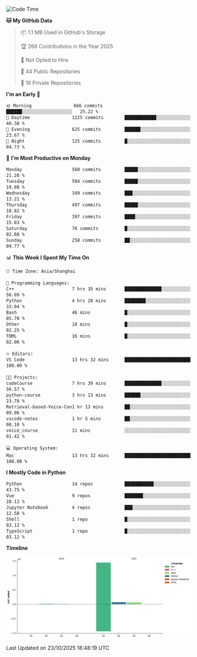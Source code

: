 <!--START_SECTION:waka-->
![Code Time](http://img.shields.io/badge/Code%20Time-813%20hrs%2050%20mins-blue)

**🐱 My GitHub Data** 

> 📦 1.1 MB Used in GitHub's Storage 
 > 
> 🏆 266 Contributions in the Year 2025
 > 
> 🚫 Not Opted to Hire
 > 
> 📜 44 Public Repositories 
 > 
> 🔑 19 Private Repositories 
 > 
**I'm an Early 🐤** 

```text
🌞 Morning                666 commits         ██████░░░░░░░░░░░░░░░░░░░   25.22 % 
🌆 Daytime                1225 commits        ████████████░░░░░░░░░░░░░   46.38 % 
🌃 Evening                625 commits         ██████░░░░░░░░░░░░░░░░░░░   23.67 % 
🌙 Night                  125 commits         █░░░░░░░░░░░░░░░░░░░░░░░░   04.73 % 
```
📅 **I'm Most Productive on Monday** 

```text
Monday                   560 commits         █████░░░░░░░░░░░░░░░░░░░░   21.20 % 
Tuesday                  504 commits         █████░░░░░░░░░░░░░░░░░░░░   19.08 % 
Wednesday                349 commits         ███░░░░░░░░░░░░░░░░░░░░░░   13.21 % 
Thursday                 497 commits         █████░░░░░░░░░░░░░░░░░░░░   18.82 % 
Friday                   397 commits         ████░░░░░░░░░░░░░░░░░░░░░   15.03 % 
Saturday                 76 commits          █░░░░░░░░░░░░░░░░░░░░░░░░   02.88 % 
Sunday                   258 commits         ██░░░░░░░░░░░░░░░░░░░░░░░   09.77 % 
```


📊 **This Week I Spent My Time On** 

```text
🕑︎ Time Zone: Asia/Shanghai

💬 Programming Languages: 
C++                      7 hrs 35 mins       ██████████████░░░░░░░░░░░   56.09 % 
Python                   4 hrs 28 mins       ████████░░░░░░░░░░░░░░░░░   33.04 % 
Bash                     46 mins             █░░░░░░░░░░░░░░░░░░░░░░░░   05.70 % 
Other                    18 mins             █░░░░░░░░░░░░░░░░░░░░░░░░   02.25 % 
TOML                     16 mins             █░░░░░░░░░░░░░░░░░░░░░░░░   02.06 % 

🔥 Editors: 
VS Code                  13 hrs 32 mins      █████████████████████████   100.00 % 

🐱‍💻 Projects: 
codeCourse               7 hrs 39 mins       ██████████████░░░░░░░░░░░   56.57 % 
python-course            3 hrs 13 mins       ██████░░░░░░░░░░░░░░░░░░░   23.78 % 
Retrieval-based-Voice-Con1 hr 13 mins        ██░░░░░░░░░░░░░░░░░░░░░░░   09.06 % 
vscode-notes             1 hr 5 mins         ██░░░░░░░░░░░░░░░░░░░░░░░   08.10 % 
voice_course             11 mins             ░░░░░░░░░░░░░░░░░░░░░░░░░   01.42 % 

💻 Operating System: 
Mac                      13 hrs 32 mins      █████████████████████████   100.00 % 
```

**I Mostly Code in Python** 

```text
Python                   14 repos            ███████████░░░░░░░░░░░░░░   43.75 % 
Vue                      9 repos             ███████░░░░░░░░░░░░░░░░░░   28.12 % 
Jupyter Notebook         4 repos             ███░░░░░░░░░░░░░░░░░░░░░░   12.50 % 
Shell                    1 repo              █░░░░░░░░░░░░░░░░░░░░░░░░   03.12 % 
TypeScript               1 repo              █░░░░░░░░░░░░░░░░░░░░░░░░   03.12 % 
```



**Timeline**

![Lines of Code chart](https://raw.githubusercontent.com/White1943/White1943/main/assets/bar_graph.png)


 Last Updated on 23/10/2025 18:48:19 UTC
<!--END_SECTION:waka-->

